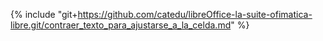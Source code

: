 {% include "git+https://github.com/catedu/libreOffice-la-suite-ofimatica-libre.git/contraer_texto_para_ajustarse_a_la_celda.md" %}